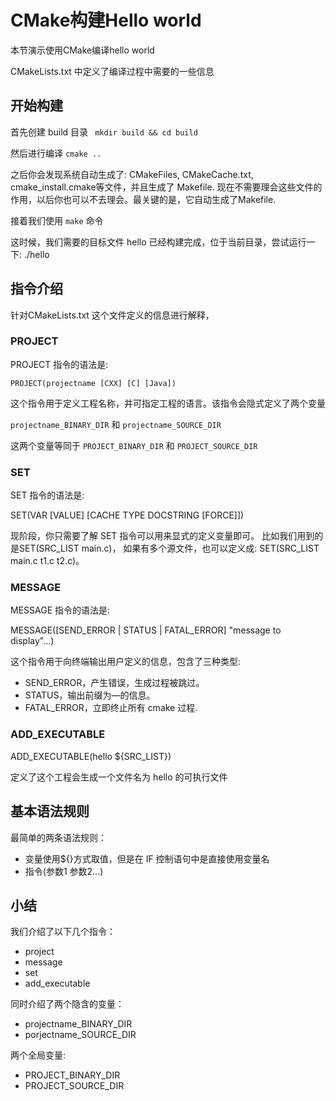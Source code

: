 # CMake构建Hello world

本节演示使用CMake编译hello world

CMakeLists.txt 中定义了编译过程中需要的一些信息

## 开始构建

首先创建 build 目录 ` mkdir build && cd build`

然后进行编译 `cmake ..`

之后你会发现系统自动生成了: CMakeFiles, CMakeCache.txt, cmake_install.cmake等文件，并且生成了 Makefile.
现在不需要理会这些文件的作用，以后你也可以不去理会。最关键的是，它自动生成了Makefile.

接着我们使用 `make` 命令

这时候，我们需要的目标文件 hello 已经构建完成，位于当前目录，尝试运行一下: ./hello

## 指令介绍

针对CMakeLists.txt 这个文件定义的信息进行解释，

### PROJECT

PROJECT 指令的语法是:

`PROJECT(projectname [CXX] [C] [Java])`

这个指令用于定义工程名称，并可指定工程的语言。该指令会隐式定义了两个变量

`projectname_BINARY_DIR` 和 `projectname_SOURCE_DIR`

这两个变量等同于 `PROJECT_BINARY_DIR` 和 `PROJECT_SOURCE_DIR`

### SET

SET 指令的语法是:

SET(VAR [VALUE] [CACHE TYPE DOCSTRING [FORCE]])

现阶段，你只需要了解 SET 指令可以用来显式的定义变量即可。 比如我们用到的是SET(SRC_LIST main.c)，
如果有多个源文件，也可以定义成: SET(SRC_LIST main.c t1.c t2.c)。

### MESSAGE

MESSAGE 指令的语法是:

MESSAGE([SEND_ERROR | STATUS | FATAL_ERROR] "message to display"...)

这个指令用于向终端输出用户定义的信息，包含了三种类型:
- SEND_ERROR，产生错误，生成过程被跳过。
- STATUS，输出前缀为—的信息。
- FATAL_ERROR，立即终止所有 cmake 过程.

### ADD_EXECUTABLE

ADD_EXECUTABLE(hello ${SRC_LIST})

定义了这个工程会生成一个文件名为 hello 的可执行文件

## 基本语法规则

最简单的两条语法规则：

- 变量使用${}方式取值，但是在 IF 控制语句中是直接使用变量名
- 指令(参数1 参数2...)

## 小结

我们介绍了以下几个指令：
- project
- message
- set
- add_executable

同时介绍了两个隐含的变量：
- projectname_BINARY_DIR
- porjectname_SOURCE_DIR

两个全局变量:
- PROJECT_BINARY_DIR
- PROJECT_SOURCE_DIR
